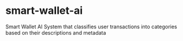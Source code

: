 # smart-wallet-ai
Smart Wallet AI System that classifies user transactions into categories based on their descriptions and metadata
